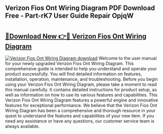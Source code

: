 ## Verizon Fios Ont Wiring Diagram PDF Download Free - Part-rK7 User Guide Repair OpjqW

# <h2><a href="http://dfm22k.blite.top/?on=Verizon+Fios+Ont+Wiring+Diagram">🔗Download New 👉🔴 Verizon Fios Ont Wiring Diagram</a></h2>

[![Verizon Fios Ont Wiring Diagram download](https://i.imgur.com/lujVjoI.png)](http://dfm22k.blite.top/?on=Verizon+Fios+Ont+Wiring+Diagram)
Welcome to the user manual for your newly upgraded Verizon Fios Ont Wiring Diagram. This comprehensive guide is intended to help you understand and operate your product successfully. You will find detailed information on features, installation, operation, maintenance, and troubleshooting. Before you begin using your Verizon Fios Ont Wiring Diagram, please take a moment to read this manual carefully. It contains detailed instructions for product setup, as well as information on how to use its various features and capabilities. This Verizon Fios Ont Wiring Diagram features a powerful engine and innovative features for exceptional performance. We believe that the Verizon Fios Ont Wiring Diagram has been a comprehensive and thorough resource in your quest to understand the features and capabilities of your new item. If you need any assistance or have any questions, our customer service team is always available.
